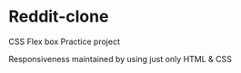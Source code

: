 # Reddit-clone
CSS Flex box Practice project

Responsiveness maintained by using just only HTML & CSS
